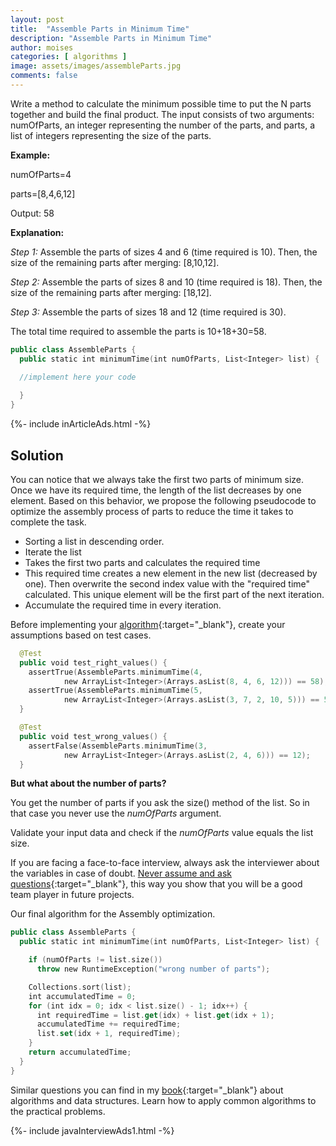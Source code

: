 ```yaml
---
layout: post
title:  "Assemble Parts in Minimum Time"
description: "Assemble Parts in Minimum Time"
author: moises
categories: [ algorithms ]
image: assets/images/assembleParts.jpg
comments: false
---
```


Write a method to calculate the minimum possible time to put the N parts together and build the final product. The input consists of two arguments: numOfParts, an integer representing the number of the parts, and parts, a list of integers representing the size of the parts.

**Example:**

numOfParts=4

parts=[8,4,6,12]

Output: 58

**Explanation:**

*Step 1:* Assemble the parts of sizes 4 and 6 (time required is 10). Then, the size of the remaining parts after merging: [8,10,12].

*Step 2:* Assemble the parts of sizes 8 and 10 (time required is 18). Then, the size of the remaining parts after merging: [18,12].

*Step 3:* Assemble the parts of sizes 18 and 12 (time required is 30).

The total time required to assemble the parts is 10+18+30=58.

```kotlin
public class AssembleParts {
  public static int minimumTime(int numOfParts, List<Integer> list) {

  //implement here your code
  
  }
}
```

<div>
{%- include inArticleAds.html -%}
</div>

## Solution

You can notice that we always take the first two parts of minimum size. Once we have its required time, the length of the list decreases by one element. Based on this behavior, we propose the following pseudocode to optimize the assembly process of parts to reduce the time it takes to complete the task.

- Sorting a list in descending order.
- Iterate the list
- Takes the first two parts and calculates the required time
- This required time creates a new element in the new list (decreased by one). Then overwrite the second index value with the "required time" calculated. This unique element will be the first part of the next iteration.
- Accumulate the required time in every iteration.

Before implementing your [algorithm](https://codersite.dev/big-o-notation-analysis-of-algorithms/){:target="_blank"}, create your assumptions based on test cases.

```kotlin
  @Test
  public void test_right_values() {
    assertTrue(AssembleParts.minimumTime(4,
            new ArrayList<Integer>(Arrays.asList(8, 4, 6, 12))) == 58);
    assertTrue(AssembleParts.minimumTime(5,
            new ArrayList<Integer>(Arrays.asList(3, 7, 2, 10, 5))) == 59);
  }

  @Test
  public void test_wrong_values() {
    assertFalse(AssembleParts.minimumTime(3,
            new ArrayList<Integer>(Arrays.asList(2, 4, 6))) == 12);
  }
```

**But what about the number of parts?**

You get the number of parts if you ask the size() method of the list. So in that case you never use the *numOfParts* argument.

Validate your input data and check if the *numOfParts* value equals the list size.

If you are facing a face-to-face interview, always ask the interviewer about the variables in case of doubt. [Never assume and ask questions](https://codersite.dev/the-ubiquitous-language/){:target="_blank"}, this way you show that you will be a good team player in future projects.

Our final algorithm for the Assembly optimization.

```kotlin
public class AssembleParts {
  public static int minimumTime(int numOfParts, List<Integer> list) {

    if (numOfParts != list.size())
      throw new RuntimeException("wrong number of parts");

    Collections.sort(list);
    int accumulatedTime = 0;
    for (int idx = 0; idx < list.size() - 1; idx++) {
      int requiredTime = list.get(idx) + list.get(idx + 1);
      accumulatedTime += requiredTime;
      list.set(idx + 1, requiredTime);
    }
    return accumulatedTime;
  }
}
```

Similar questions you can find in my [book](https://amzn.to/3FxeKSb){:target="_blank"} about algorithms and data structures. Learn how to apply common algorithms to the practical problems.

<div>
{%- include javaInterviewAds1.html -%}
</div>
